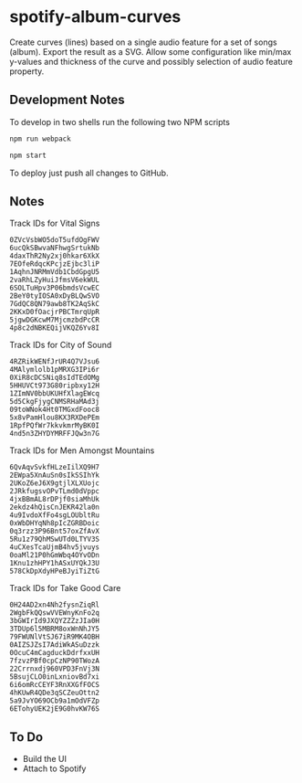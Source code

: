 # spotify-album-curves

Create curves (lines) based on a single audio feature for a set of songs (album). Export the result as a SVG. Allow some configuration like min/max y-values and thickness of the curve and possibly selection of audio feature property.

## Development Notes

To develop in two shells run the following two NPM scripts

```sh
npm run webpack
```

```sh
npm start
```

To deploy just push all changes to GitHub.

## Notes

Track IDs for Vital Signs

```text
0ZVcVsbWO5doT5ufdOgFWV
6ucQkSBwvaNFhwgSrtukNb
4daxThR2Ny2xj0hkar6XkX
7EOfeRdqcKPcjzEjbc3liP
1AqhnJNRMmVdb1CbdGpgU5
2vaRhLZyHuiJfmsV6ekWUL
6SOLTuHpv3P06bmdsVcwEC
2BeY0tyIOSA0xDyBLQwSVO
7GdQC8QN79awb8TK2AqSkC
2KKxD0fOacjrPBCTmrqUpR
5jgwDGKcwM7MjcmzbdPcCR
4p8c2dNBKEQijVKQZ6Yv8I
```

Track IDs for City of Sound

```text
4RZRikWENfJrUR4Q7VJsu6
4MAlymlolb1pMRXG3IPi6r
0XiR8cDCSNiq8sIdTEdOMg
5HHUVCt973G80ripbxy12H
1ZImNV0bbUKUHfXlagEWcq
5d5CkgFjygCNMSRHaMAd3j
09toWNok4Ht0TMGxdFooc8
5x8vPamHlou8KX3RXDePEm
1RpfPQfWr7kkvkmrMyBK0I
4nd5n3ZHYDYMRFFJQw3n7G
```

Track IDs for Men Amongst Mountains

```text
6QvAqvSvkfHLzeIilXQ9H7
2EWpa5XnAuSn0sIkSSIhYk
2UKoZ6eJ6X9gtjlXLXUojc
2JRkfugsvOPvTLmd0dVppc
4jxBBmAL8rDPjf0siaMhUk
2ekdz4hQisCnJEKR42la0n
4u9IvdoXfFo4sgLOUbltRu
0xWbDHYqNh8pIcZGRBDoic
0q3rzz3P96Bnt57oxZfAvX
5Ru1z79QhMSwUTd0LTYV3S
4uCXesTcaUjmB4hv5jvuys
0oaMl21P0hGmWbq4OYvODn
1Knu1zhHPY1hASxUYQkJ3U
578CkDpXdyHPeBJyiTiZtG
```

Track IDs for Take Good Care

```text
0H24AD2xn4Nh2fysnZiqRl
2WgbFkQQswVVEWnyKnFo2q
3bGWIrId9JXQYZZZzJIa0H
3TDUp6l5MBRM8oxWnNhJY5
79FWUNlVtSJ67iR9MK4OBH
0AIZSJZsI7AdiWkASuDzzk
0OcuC4mCagduckDdrfxxUH
7fzvzPBf0cpCzNP90TWozA
22Crrnxdj960VPD3FnVj3N
5BsujCLO0inLxniovBd7xi
6i6omRcCEYF3RnXXGfFOCS
4hKUwR4QDe3qSCZeuOttn2
5a9JvYO69OCb9a1mOdVFZp
6ETohyUEK2jE9G0hvKW76S
```

## To Do

- Build the UI
- Attach to Spotify